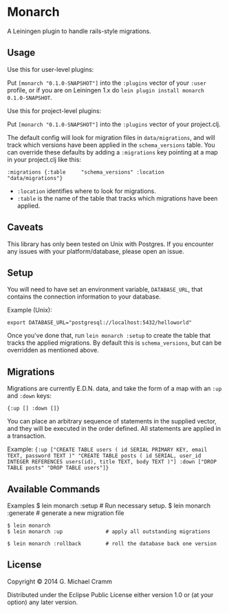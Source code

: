 # Monarch

A Leiningen plugin to handle rails-style migrations.

## Usage

Use this for user-level plugins:

Put `[monarch "0.1.0-SNAPSHOT"]` into the `:plugins` vector of your
`:user` profile, or if you are on Leiningen 1.x do `lein plugin install
monarch 0.1.0-SNAPSHOT`.

Use this for project-level plugins:

Put `[monarch "0.1.0-SNAPSHOT"]` into the `:plugins` vector of your project.clj.

The default config will look for migration files in `data/migrations`, and will
track which versions have been applied in the `schema_versions` table. You can
override these defaults by adding a `:migrations` key pointing at a map in your
project.clj like this:

`
:migrations {:table     "schema_versions"
             :location  "data/migrations"}
`

* `:location` identifies where to look for migrations.
* `:table` is the name of the table that tracks which migrations have been
applied.

## Caveats

This library has only been tested on Unix with Postgres. If you encounter any
issues with your platform/database, please open an issue.

## Setup

You will need to have set an environment variable, `DATABASE_URL`, that contains
the connection information to your database.

Example (Unix):

`export DATABASE_URL="postgresql://localhost:5432/helloworld"`


Once you've done that, run `lein monarch :setup` to create the table that tracks
the applied migrations. By default this is `schema_versions`, but can be
overridden as mentioned above.

## Migrations

Migrations are currently E.D.N. data, and take the form of a map with an `:up`
and `:down` keys:

`{:up [] :down []}`

You can place an arbitrary sequence of statements in the supplied vector, and they
will be executed in the order defined. All statements are applied in a
transaction.

Example:
`
{:up ["CREATE TABLE users (
          id SERIAL PRIMARY KEY,
          email TEXT,
          password TEXT
       )"
      "CREATE TABLE posts (
          id SERIAL,
          user_id INTEGER REFERENCES users(id),
          title TEXT,
          body TEXT
      )"]
 :down ["DROP TABLE posts"
        "DROP TABLE users"]}
`

## Available Commands

Examples
    $ lein monarch :setup           # Run necessary setup.
    $ lein monarch :generate <name> # generate a new migration file

    $ lein monarch
    $ lein monarch :up              # apply all outstanding migrations

    $ lein monarch :rollback        # roll the database back one version



## License

Copyright © 2014 G. Michael Cramm

Distributed under the Eclipse Public License either version 1.0 or (at
your option) any later version.
